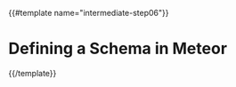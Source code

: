 {{#template name="intermediate-step06"}}

# Defining a Schema in Meteor

<!-- In this project we're using `aldeed:collection2` and `aldeed:autoform` packages to make it easy for us to define schemas and generate forms from those schemas.

### Defining a collection

In your `collections` folder create a file `Recipes.js`.

{{> DiffBox tutorialName="intermediate" step="6.1"}}

On line 1, we create a Collection like normal with `Recipes = new Meteor.Collection('recipes');
`. Starting on line 3, we begin to create a schema based on the fields we'll use in our recipe app.

Inside of the SimpleSchema object, we begin to layout the data model for our schema. For each property in our model we'll define a set of properties that will be used by the `aldeed:autoform` package. All of the properties used by the package are required by defaut.

Our schema consists of: 
> #### Recipe Schema
> - `name`: The name of the recipe
> - `desc`: Description of the recipe
> - `author`: The user.id of the person that created the recipe
> - `createdAt`: The date the recipe was created

Here are the schema properties we are using to generate the autoform:

- `type`: data type (String, Number, Date, etc.)
- `label`: description used in the form field
- `autovalue`: call a function to generate a default value

Lastly, we attach the schema to our collection with: `Recipes.attachSchema(RecipeSchema);`

Watch: [Defining a collection](https://youtu.be/KK42dBBfaaU?t=1m28s "Level Up Tutorials: Intermediate Meteor Tutorial #6 - Youtube") -->

{{/template}}